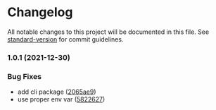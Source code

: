 # Changelog

All notable changes to this project will be documented in this file. See [standard-version](https://github.com/conventional-changelog/standard-version) for commit guidelines.

### 1.0.1 (2021-12-30)


### Bug Fixes

* add cli package ([2065ae9](https://github.com/subgraphs/eip1155/commit/2065ae931ecd238040df6ad24280f3fd8291be1b))
* use proper env var ([5822627](https://github.com/subgraphs/eip1155/commit/582262761e7ccff44863f09b2a91123ac6b93913))
